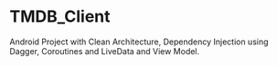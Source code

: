 # TMDB_Client
Android Project with Clean Architecture, Dependency Injection using Dagger, Coroutines and LiveData and View Model.

